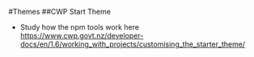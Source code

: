 #Themes
##CWP Start Theme
* Study how the npm tools work here https://www.cwp.govt.nz/developer-docs/en/1.6/working_with_projects/customising_the_starter_theme/
